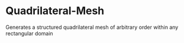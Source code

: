 # Quadrilateral-Mesh
Generates a structured quadrilateral mesh of arbitrary order within any rectangular domain
